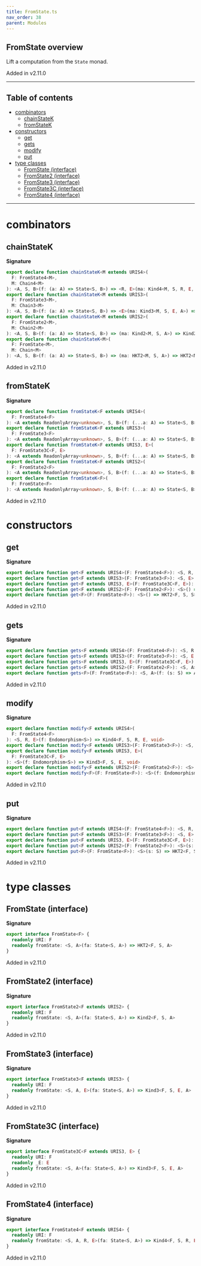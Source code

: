```yaml
---
title: FromState.ts
nav_order: 38
parent: Modules
---
```


## FromState overview

Lift a computation from the `State` monad.

Added in v2.11.0

---

<h2 class="text-delta">Table of contents</h2>

- [combinators](#combinators)
  - [chainStateK](#chainstatek)
  - [fromStateK](#fromstatek)
- [constructors](#constructors)
  - [get](#get)
  - [gets](#gets)
  - [modify](#modify)
  - [put](#put)
- [type classes](#type-classes)
  - [FromState (interface)](#fromstate-interface)
  - [FromState2 (interface)](#fromstate2-interface)
  - [FromState3 (interface)](#fromstate3-interface)
  - [FromState3C (interface)](#fromstate3c-interface)
  - [FromState4 (interface)](#fromstate4-interface)

---

# combinators

## chainStateK

**Signature**

```ts
export declare function chainStateK<M extends URIS4>(
  F: FromState4<M>,
  M: Chain4<M>
): <A, S, B>(f: (a: A) => State<S, B>) => <R, E>(ma: Kind4<M, S, R, E, A>) => Kind4<M, S, R, E, B>
export declare function chainStateK<M extends URIS3>(
  F: FromState3<M>,
  M: Chain3<M>
): <A, S, B>(f: (a: A) => State<S, B>) => <E>(ma: Kind3<M, S, E, A>) => Kind3<M, S, E, B>
export declare function chainStateK<M extends URIS2>(
  F: FromState2<M>,
  M: Chain2<M>
): <A, S, B>(f: (a: A) => State<S, B>) => (ma: Kind2<M, S, A>) => Kind2<M, S, B>
export declare function chainStateK<M>(
  F: FromState<M>,
  M: Chain<M>
): <A, S, B>(f: (a: A) => State<S, B>) => (ma: HKT2<M, S, A>) => HKT2<M, S, B>
```

Added in v2.11.0

## fromStateK

**Signature**

```ts
export declare function fromStateK<F extends URIS4>(
  F: FromState4<F>
): <A extends ReadonlyArray<unknown>, S, B>(f: (...a: A) => State<S, B>) => <R, E>(...a: A) => Kind4<F, S, R, E, B>
export declare function fromStateK<F extends URIS3>(
  F: FromState3<F>
): <A extends ReadonlyArray<unknown>, S, B>(f: (...a: A) => State<S, B>) => <E>(...a: A) => Kind3<F, S, E, B>
export declare function fromStateK<F extends URIS3, E>(
  F: FromState3C<F, E>
): <A extends ReadonlyArray<unknown>, S, B>(f: (...a: A) => State<S, B>) => (...a: A) => Kind3<F, S, E, B>
export declare function fromStateK<F extends URIS2>(
  F: FromState2<F>
): <A extends ReadonlyArray<unknown>, S, B>(f: (...a: A) => State<S, B>) => (...a: A) => Kind2<F, S, B>
export declare function fromStateK<F>(
  F: FromState<F>
): <A extends ReadonlyArray<unknown>, S, B>(f: (...a: A) => State<S, B>) => (...a: A) => HKT2<F, S, B>
```

Added in v2.11.0

# constructors

## get

**Signature**

```ts
export declare function get<F extends URIS4>(F: FromState4<F>): <S, R, E>() => Kind4<F, S, R, E, S>
export declare function get<F extends URIS3>(F: FromState3<F>): <S, E>() => Kind3<F, S, E, S>
export declare function get<F extends URIS3, E>(F: FromState3C<F, E>): <S>() => Kind3<F, S, E, S>
export declare function get<F extends URIS2>(F: FromState2<F>): <S>() => Kind2<F, S, S>
export declare function get<F>(F: FromState<F>): <S>() => HKT2<F, S, S>
```

Added in v2.11.0

## gets

**Signature**

```ts
export declare function gets<F extends URIS4>(F: FromState4<F>): <S, R, E, A>(f: (s: S) => A) => Kind4<F, S, R, E, A>
export declare function gets<F extends URIS3>(F: FromState3<F>): <S, E, A>(f: (s: S) => A) => Kind3<F, S, E, A>
export declare function gets<F extends URIS3, E>(F: FromState3C<F, E>): <S, A>(f: (s: S) => A) => Kind3<F, S, E, A>
export declare function gets<F extends URIS2>(F: FromState2<F>): <S, A>(f: (s: S) => A) => Kind2<F, S, A>
export declare function gets<F>(F: FromState<F>): <S, A>(f: (s: S) => A) => HKT2<F, S, A>
```

Added in v2.11.0

## modify

**Signature**

```ts
export declare function modify<F extends URIS4>(
  F: FromState4<F>
): <S, R, E>(f: Endomorphism<S>) => Kind4<F, S, R, E, void>
export declare function modify<F extends URIS3>(F: FromState3<F>): <S, E>(f: Endomorphism<S>) => Kind3<F, S, E, void>
export declare function modify<F extends URIS3, E>(
  F: FromState3C<F, E>
): <S>(f: Endomorphism<S>) => Kind3<F, S, E, void>
export declare function modify<F extends URIS2>(F: FromState2<F>): <S>(f: Endomorphism<S>) => Kind2<F, S, void>
export declare function modify<F>(F: FromState<F>): <S>(f: Endomorphism<S>) => HKT2<F, S, void>
```

Added in v2.11.0

## put

**Signature**

```ts
export declare function put<F extends URIS4>(F: FromState4<F>): <S, R, E>(s: S) => Kind4<F, S, R, E, void>
export declare function put<F extends URIS3>(F: FromState3<F>): <S, E>(s: S) => Kind3<F, S, E, void>
export declare function put<F extends URIS3, E>(F: FromState3C<F, E>): <S>(s: S) => Kind3<F, S, E, void>
export declare function put<F extends URIS2>(F: FromState2<F>): <S>(s: S) => Kind2<F, S, void>
export declare function put<F>(F: FromState<F>): <S>(s: S) => HKT2<F, S, void>
```

Added in v2.11.0

# type classes

## FromState (interface)

**Signature**

```ts
export interface FromState<F> {
  readonly URI: F
  readonly fromState: <S, A>(fa: State<S, A>) => HKT2<F, S, A>
}
```

Added in v2.11.0

## FromState2 (interface)

**Signature**

```ts
export interface FromState2<F extends URIS2> {
  readonly URI: F
  readonly fromState: <S, A>(fa: State<S, A>) => Kind2<F, S, A>
}
```

Added in v2.11.0

## FromState3 (interface)

**Signature**

```ts
export interface FromState3<F extends URIS3> {
  readonly URI: F
  readonly fromState: <S, A, E>(fa: State<S, A>) => Kind3<F, S, E, A>
}
```

Added in v2.11.0

## FromState3C (interface)

**Signature**

```ts
export interface FromState3C<F extends URIS3, E> {
  readonly URI: F
  readonly _E: E
  readonly fromState: <S, A>(fa: State<S, A>) => Kind3<F, S, E, A>
}
```

Added in v2.11.0

## FromState4 (interface)

**Signature**

```ts
export interface FromState4<F extends URIS4> {
  readonly URI: F
  readonly fromState: <S, A, R, E>(fa: State<S, A>) => Kind4<F, S, R, E, A>
}
```

Added in v2.11.0
